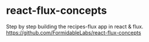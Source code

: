 # react-flux-concepts
Step by step building the recipes-flux app in react &amp; flux.
https://github.com/FormidableLabs/react-flux-concepts